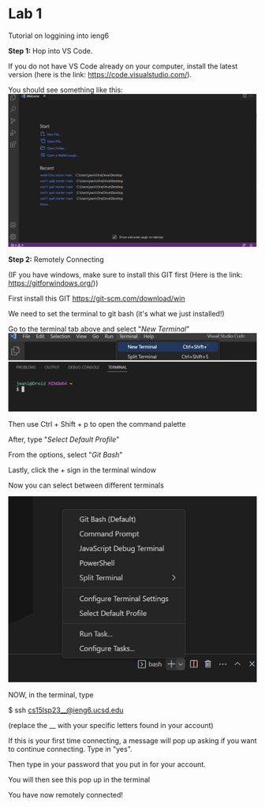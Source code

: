 # **Lab 1**
Tutorial on loggining into ieng6

**Step 1:**
Hop into VS Code.

If you do not have VS Code already on your computer, install the latest version (here is the link: https://code.visualstudio.com/).

You should see something like this:
![Image](vscode.png)

**Step 2:**
Remotely Connecting

(IF you have windows, make sure to install this GIT first (Here is the link: https://gitforwindows.org/))

First install this GIT https://git-scm.com/download/win

We need to set the terminal to git bash (it's what we just installed!)

Go to the terminal tab above and select "*New Terminal*"
![Image](terminal.png)
![Image](terminal_open.png)

Then use Ctrl + Shift + p to open the command palette

After, type "*Select Default Profile*"

From the options, select "*Git Bash*"

Lastly, click the + sign in the terminal window

Now you can select between different terminals

![Image](bash.png)

NOW, in the terminal, type 

$ ssh cs15lsp23__@ieng6.ucsd.edu

(replace the __ with your specific letters found in your account)

If this is your first time connecting, a message will pop up asking if you want to continue connecting. Type in "yes".

Then type in your password that you put in for your account.

You will then see this pop up in the terminal

You have now remotely connected!





